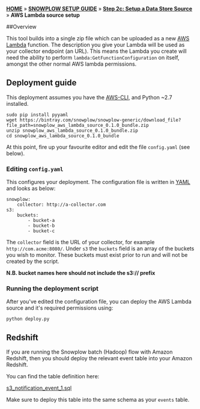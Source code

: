 [**HOME**](Home) » [**SNOWPLOW SETUP GUIDE**](Setting-up-Snowplow) » [**Step 2c: Setup a Data Store Source**](Setting-up-a-Data-Store-Source) » **AWS Lambda source setup**

##Overview

This tool builds into a single zip file which can be uploaded as a new [AWS Lambda](http://docs.aws.amazon.com/lambda/latest/dg/welcome.html) function. The description you give your Lambda will be used as your collector endpoint (an URL). This means the Lambda you create will need the ability to perform `lambda:GetFunctionConfiguration` on itself, amongst the other normal AWS lambda permissions.

## Deployment guide

This deployment assumes you have the [AWS-CLI](http://docs.aws.amazon.com/cli/latest/userguide/installing.html), and Python ~2.7 installed.

```{bash}
sudo pip install pyyaml
wget https://bintray.com/snowplow/snowplow-generic/download_file?file_path=snowplow_aws_lambda_source_0.1.0_bundle.zip
unzip snowplow_aws_lambda_source_0.1.0_bundle.zip
cd snowplow_aws_lambda_source_0.1.0_bundle
```

At this point, fire up your favourite editor and edit the file `config.yaml` (see below).

### Editing `config.yaml`

This configures your deployment. The configuration file is written in [YAML](http://www.yaml.org/spec/1.2/spec.html) and looks as below:

```{yaml}
snowplow:
    collector: http://a-collector.com
s3:
    buckets:
        - bucket-a
        - bucket-b
        - bucket-c
```

The `collector` field is the URL of your collector, for example `http://com.acme:8080/`. Under `s3` the `buckets` field is an array of the buckets you wish to monitor. 
These buckets must exist prior to run and will not be created by the script. 

**N.B. bucket names here should not include the s3:// prefix**

### Running the deployment script

After you've edited the configuration file, you can deploy the AWS Lambda source and it's required permissions using:

```{bash}
python deploy.py
```

## Redshift

If you are running the Snowplow batch (Hadoop) flow with Amazon Redshift, then you should deploy the relevant event table into your Amazon Redshift.

You can find the table definition here:

[s3_notification_event_1.sql](https://github.com/snowplow/snowplow/blob/master/4-storage/redshift-storage/sql/com.amazon.aws.lambda/s3_notification_event_1.sql)

Make sure to deploy this table into the same schema as your `events` table.